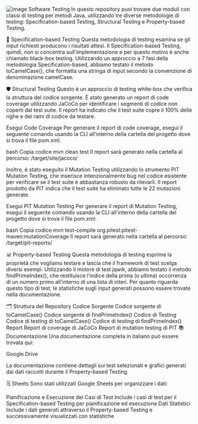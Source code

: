 ![image](https://github.com/user-attachments/assets/e6e5c43b-e34b-4a9e-ba51-a9c178fe0114)
Software Testing
In questo repository puoi trovare due moduli con classi di testing per metodi Java, utilizzando tre diverse metodologie di testing: Specification-based Testing, Structural Testing e Property-based Testing.

🔬 Specification-based Testing
Questa metodologia di testing esamina se gli input richiesti producono i risultati attesi. Il Specification-based Testing, quindi, non si concentra sull'implementazione e per questo motivo è anche chiamato black-box testing. Utilizzando un approccio a 7 fasi della metodologia Specification-based, abbiamo testato il metodo toCamelCase(), che formatta una stringa di input secondo la convenzione di denominazione camelCase.

🛡️ Structural Testing
Questo è un approccio di testing white-box che verifica la struttura del codice sorgente. È stato generato un report di code coverage utilizzando JaCoCo per identificare i segmenti di codice non coperti dal test suite. Il report ha indicato che il test suite copre il 100% delle righe e dei rami di codice da testare.

Esegui Code Coverage
Per generare il report di code coverage, esegui il seguente comando usando la CLI all'interno della cartella del progetto dove si trova il file pom.xml:

bash
Copia codice
mvn clean test
Il report sarà generato nella cartella al percorso: /target/site/jacoco/

Inoltre, è stato eseguito il Mutation Testing utilizzando lo strumento PIT Mutation Testing, che inserisce intenzionalmente bug nel codice esistente per verificare se il test suite è abbastanza robusto da rilevarli. Il report prodotto da PIT indica che il test suite ha eliminato tutte le 22 mutazioni generate.

Esegui PIT Mutation Testing
Per generare il report di Mutation Testing, esegui il seguente comando usando la CLI all'interno della cartella del progetto dove si trova il file pom.xml:

bash
Copia codice
mvn test-compile org.pitest:pitest-maven:mutationCoverage
Il report sarà generato nella cartella al percorso: /target/pit-reports/

📊 Property-based Testing
Questa metodologia di testing esprime la proprietà che vogliamo testare e lascia che il framework di test scelga diversi esempi. Utilizzando il motore di test jqwik, abbiamo testato il metodo findPrimeIndex(), che restituisce l'indice della prima (o ultima) occorrenza di un numero primo all'interno di una lista di interi. Per quanto riguarda questo tipo di test, le statistiche sugli input generati possono essere trovate nella documentazione.

🗂️ Struttura del Repository
Codice Sorgente
Codice sorgente di toCamelCase()
Codice sorgente di findPrimeIndex()
Codice di Testing
Codice di testing di toCamelCase()
Codice di testing di findPrimeIndex()
Report
Report di coverage di JaCoCo
Report di mutation testing di PIT
📚 Documentazione
Una documentazione completa in italiano può essere trovata qui:

Google Drive

La documentazione contiene dettagli sui test selezionati e grafici generati dai dati raccolti durante il Property-based Testing.

🗒️ Sheets
Sono stati utilizzati Google Sheets per organizzare i dati:

Pianificazione e Esecuzione dei Casi di Test
Include i casi di test per il Specification-based Testing per pianificazione ed esecuzione
Dati Statistici
Include i dati generati attraverso il Property-based Testing e successivamente visualizzati con statistiche
